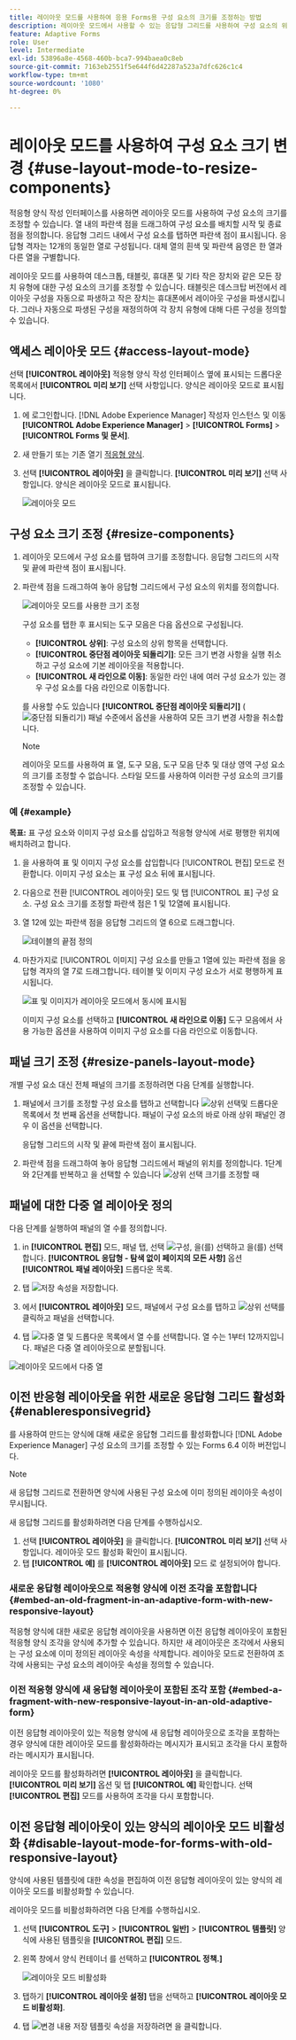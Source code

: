 ```yaml
---
title: 레이아웃 모드를 사용하여 응용 Forms용 구성 요소의 크기를 조정하는 방법
description: 레이아웃 모드에서 사용할 수 있는 응답형 그리드를 사용하여 구성 요소의 위치를 정의합니다. 레이아웃 모드에 액세스, 구성 요소 크기 조정, 패널 크기 조정, 패널에 대한 다중 열 레이아웃 정의, 이전 응답형 레이아웃에 대한 새로운 응답형 그리드 활성화 및 이전 응답형 레이아웃으로 양식의 레이아웃 모드 비활성화 방법을 알아봅니다.
feature: Adaptive Forms
role: User
level: Intermediate
exl-id: 53896a8e-4568-460b-bca7-994baea0c8eb
source-git-commit: 7163eb2551f5e644f6d42287a523a7dfc626c1c4
workflow-type: tm+mt
source-wordcount: '1080'
ht-degree: 0%

---
```


# 레이아웃 모드를 사용하여 구성 요소 크기 변경 {#use-layout-mode-to-resize-components}

적응형 양식 작성 인터페이스를 사용하면 레이아웃 모드를 사용하여 구성 요소의 크기를 조정할 수 있습니다. 열 내의 파란색 점을 드래그하여 구성 요소를 배치할 시작 및 종료 점을 정의합니다. 응답형 그리드 내에서 구성 요소를 탭하면 파란색 점이 표시됩니다. 응답형 격자는 12개의 동일한 열로 구성됩니다. 대체 열의 흰색 및 파란색 음영은 한 열과 다른 열을 구별합니다.

레이아웃 모드를 사용하여 데스크톱, 태블릿, 휴대폰 및 기타 작은 장치와 같은 모든 장치 유형에 대한 구성 요소의 크기를 조정할 수 있습니다. 태블릿은 데스크탑 버전에서 레이아웃 구성을 자동으로 파생하고 작은 장치는 휴대폰에서 레이아웃 구성을 파생시킵니다. 그러나 자동으로 파생된 구성을 재정의하여 각 장치 유형에 대해 다른 구성을 정의할 수 있습니다.

## 액세스 레이아웃 모드 {#access-layout-mode}

선택 **[!UICONTROL 레이아웃]** 적응형 양식 작성 인터페이스 옆에 표시되는 드롭다운 목록에서 **[!UICONTROL 미리 보기]** 선택 사항입니다. 양식은 레이아웃 모드로 표시됩니다.

1. 에 로그인합니다. [!DNL Adobe Experience Manager] 작성자 인스턴스 및 이동 **[!UICONTROL Adobe Experience Manager]** > **[!UICONTROL Forms]** > **[!UICONTROL Forms 및 문서]**.
1. 새 만들기 또는 기존 열기 [적응형 양식](creating-adaptive-form.md).
1. 선택 **[!UICONTROL 레이아웃]** 을 클릭합니다. **[!UICONTROL 미리 보기]** 선택 사항입니다. 양식은 레이아웃 모드로 표시됩니다.

   ![레이아웃 모드](assets/layout_mode_ic_new.png)

## 구성 요소 크기 조정 {#resize-components}

1. 레이아웃 모드에서 구성 요소를 탭하여 크기를 조정합니다. 응답형 그리드의 시작 및 끝에 파란색 점이 표시됩니다.
1. 파란색 점을 드래그하여 놓아 응답형 그리드에서 구성 요소의 위치를 정의합니다.

   ![레이아웃 모드를 사용한 크기 조정](assets/layout_mode_resize_new_updated1.png)

   구성 요소를 탭한 후 표시되는 도구 모음은 다음 옵션으로 구성됩니다.

   * **[!UICONTROL 상위]**: 구성 요소의 상위 항목을 선택합니다.
   * **[!UICONTROL 중단점 레이아웃 되돌리기]**: 모든 크기 변경 사항을 실행 취소하고 구성 요소에 기본 레이아웃을 적용합니다.
   * **[!UICONTROL 새 라인으로 이동]**: 동일한 라인 내에 여러 구성 요소가 있는 경우 구성 요소를 다음 라인으로 이동합니다.

   를 사용할 수도 있습니다 **[!UICONTROL 중단점 레이아웃 되돌리기]** ( ![중단점 되돌리기](assets/reverttopreviouslypublishedversion.png)) 패널 수준에서 옵션을 사용하여 모든 크기 변경 사항을 취소합니다.

   >[!NOTE]
   >
   >레이아웃 모드를 사용하여 표 열, 도구 모음, 도구 모음 단추 및 대상 영역 구성 요소의 크기를 조정할 수 없습니다. 스타일 모드를 사용하여 이러한 구성 요소의 크기를 조정할 수 있습니다.

### 예 {#example}

**목표:** 표 구성 요소와 이미지 구성 요소를 삽입하고 적응형 양식에 서로 평행한 위치에 배치하려고 합니다.

1. 을 사용하여 표 및 이미지 구성 요소를 삽입합니다 [!UICONTROL 편집] 모드로 전환합니다. 이미지 구성 요소는 표 구성 요소 뒤에 표시됩니다.
1. 다음으로 전환 [!UICONTROL 레이아웃] 모드 및 탭 [!UICONTROL 표] 구성 요소. 구성 요소 크기를 조정할 파란색 점은 1 및 12열에 표시됩니다.
1. 열 12에 있는 파란색 점을 응답형 그리드의 열 6으로 드래그합니다.

   ![테이블의 끝점 정의](assets/layout_mode_end_point_table_new.png)

1. 마찬가지로 [!UICONTROL 이미지] 구성 요소를 만들고 1열에 있는 파란색 점을 응답형 격자의 열 7로 드래그합니다. 테이블 및 이미지 구성 요소가 서로 평행하게 표시됩니다.

   ![표 및 이미지가 레이아웃 모드에서 동시에 표시됨](assets/table_image_parallel_new.png)

   이미지 구성 요소를 선택하고 **[!UICONTROL 새 라인으로 이동]** 도구 모음에서 사용 가능한 옵션을 사용하여 이미지 구성 요소를 다음 라인으로 이동합니다.

## 패널 크기 조정 {#resize-panels-layout-mode}

개별 구성 요소 대신 전체 패널의 크기를 조정하려면 다음 단계를 실행합니다.

1. 패널에서 크기를 조정할 구성 요소를 탭하고 선택합니다 ![상위 선택](assets/select_parent_icon.svg)및 드롭다운 목록에서 첫 번째 옵션을 선택합니다. 패널이 구성 요소의 바로 아래 상위 패널인 경우 이 옵션을 선택합니다.

   응답형 그리드의 시작 및 끝에 파란색 점이 표시됩니다.

1. 파란색 점을 드래그하여 놓아 응답형 그리드에서 패널의 위치를 정의합니다.
1단계와 2단계를 반복하고 을 선택할 수 있습니다 ![상위 선택](assets/float_to_new_line_icon.svg) 크기를 조정할 때

## 패널에 대한 다중 열 레이아웃 정의

다음 단계를 실행하여 패널의 열 수를 정의합니다.

1. in **[!UICONTROL 편집]** 모드, 패널 탭, 선택 ![구성](assets/configure-icon.svg), 을(를) 선택하고 을(를) 선택합니다. **[!UICONTROL 응답형 - 탐색 없이 페이지의 모든 사항]** 옵션 **[!UICONTROL 패널 레이아웃]** 드롭다운 목록.

1. 탭 ![저장](assets/save_icon.svg) 속성을 저장합니다.

1. 에서 **[!UICONTROL 레이아웃]** 모드, 패널에서 구성 요소를 탭하고 ![상위 선택](assets/select_parent_icon.svg)를 클릭하고 패널을 선택합니다.

1. 탭 ![다중 열](assets/multi-column.svg) 및 드롭다운 목록에서 열 수를 선택합니다. 열 수는 1부터 12까지입니다. 패널은 다중 열 레이아웃으로 분할됩니다.

![레이아웃 모드에서 다중 열](assets/multi-column-layout.png)

## 이전 반응형 레이아웃을 위한 새로운 응답형 그리드 활성화 {#enableresponsivegrid}

를 사용하여 만드는 양식에 대해 새로운 응답형 그리드를 활성화합니다 [!DNL Adobe Experience Manager] 구성 요소의 크기를 조정할 수 있는 Forms 6.4 이하 버전입니다.

>[!NOTE]
>
>새 응답형 그리드로 전환하면 양식에 사용된 구성 요소에 이미 정의된 레이아웃 속성이 무시됩니다.

새 응답형 그리드를 활성화하려면 다음 단계를 수행하십시오.

1. 선택 **[!UICONTROL 레이아웃]** 을 클릭합니다. **[!UICONTROL 미리 보기]** 선택 사항입니다. 레이아웃 모드 활성화 확인이 표시됩니다.
1. 탭 **[!UICONTROL 예]** 를 **[!UICONTROL 레이아웃]** 모드 로 설정되어야 합니다.

### 새로운 응답형 레이아웃으로 적응형 양식에 이전 조각을 포함합니다 {#embed-an-old-fragment-in-an-adaptive-form-with-new-responsive-layout}

적응형 양식에 대한 새로운 응답형 레이아웃을 사용하면 이전 응답형 레이아웃이 포함된 적응형 양식 조각을 양식에 추가할 수 있습니다. 하지만 새 레이아웃은 조각에서 사용되는 구성 요소에 이미 정의된 레이아웃 속성을 삭제합니다. 레이아웃 모드로 전환하여 조각에 사용되는 구성 요소의 레이아웃 속성을 정의할 수 있습니다.

### 이전 적응형 양식에 새 응답형 레이아웃이 포함된 조각 포함 {#embed-a-fragment-with-new-responsive-layout-in-an-old-adaptive-form}

이전 응답형 레이아웃이 있는 적응형 양식에 새 응답형 레이아웃으로 조각을 포함하는 경우 양식에 대한 레이아웃 모드를 활성화하라는 메시지가 표시되고 조각을 다시 포함하라는 메시지가 표시됩니다.

레이아웃 모드를 활성화하려면 **[!UICONTROL 레이아웃]** 을 클릭합니다. **[!UICONTROL 미리 보기]** 옵션 및 탭 **[!UICONTROL 예]** 확인합니다. 선택 **[!UICONTROL 편집]** 모드를 사용하여 조각을 다시 포함합니다.

## 이전 응답형 레이아웃이 있는 양식의 레이아웃 모드 비활성화 {#disable-layout-mode-for-forms-with-old-responsive-layout}

양식에 사용된 템플릿에 대한 속성을 편집하여 이전 응답형 레이아웃이 있는 양식의 레이아웃 모드를 비활성화할 수 있습니다.

레이아웃 모드를 비활성화하려면 다음 단계를 수행하십시오.

1. 선택 **[!UICONTROL 도구]** > **[!UICONTROL 일반]** > **[!UICONTROL 템플릿]** 양식에 사용된 템플릿을 **[!UICONTROL 편집]** 모드.
1. 왼쪽 창에서 양식 컨테이너 를 선택하고 **[!UICONTROL 정책.]**

   ![레이아웃 모드 비활성화](assets/policy_disable_layout_mode.png)

1. 탭하기 **[!UICONTROL 레이아웃 설정]** 탭을 선택하고 **[!UICONTROL 레이아웃 모드 비활성화]**.
1. 탭 ![변경 내용 저장](assets/save_icon.svg) 템플릿 속성을 저장하려면 을 클릭합니다.
